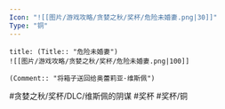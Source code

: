 ```yaml
---
Icon: "![[图片/游戏攻略/贪婪之秋/奖杯/危险未婚妻.png|30]]"
Type: "铜"
---
```

```ad-common-bronze-trophy
title: (Title:: "危险未婚妻")
![[图片/游戏攻略/贪婪之秋/奖杯/危险未婚妻.png|100]]

(Comment:: "将箱子送回给奥蕾莉亚·维斯佩")
```

#贪婪之秋/奖杯/DLC/维斯佩的阴谋 #奖杯 #奖杯/铜
